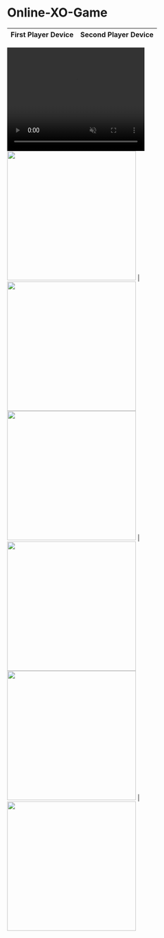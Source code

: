 # Online-XO-Game

First Player Device | Second Player Device
------------------------------------------------------- | -------------------------------------------------------
<video width="320" height="240" autoplay muted>
  <source src="Screenshots/X-O Game.mov" type="video/mov">
</video>
<img src="Screenshots/ScreenShot 2.png"  width = "300"> | <img src="Screenshots/ScreenShot 7.png"  width = "300">
<img src="Screenshots/ScreenShot 4.png"  width = "300"> | <img src="Screenshots/ScreenShot 8.png"  width = "300">
<img src="Screenshots/ScreenShot 5.png"  width = "300"> | <img src="Screenshots/ScreenShot 6.png"  width = "300">
